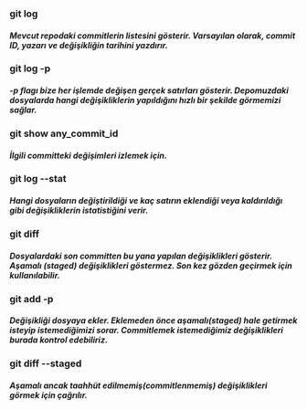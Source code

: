 ### git log   
#### <i>Mevcut repodaki commitlerin listesini gösterir. Varsayılan olarak, commit ID, yazarı ve değişikliğin tarihini yazdırır.</i>   

  
### git log -p  
#### <i> -p flagı bize her işlemde değişen gerçek satırları gösterir. Depomuzdaki dosyalarda hangi değişikliklerin yapıldığını hızlı bir şekilde görmemizi sağlar.</i>  
  
### git show any_commit_id
#### <i>İlgili committeki değişimleri izlemek için.</i>  

### git log --stat  
#### <i>Hangi dosyaların değiştirildiği ve kaç satırın eklendiği veya kaldırıldığı gibi değişikliklerin istatistiğini verir.</i>   

### git diff   
#### <i>Dosyalardaki son committen bu yana yapılan değişiklikleri gösterir. Aşamalı (staged) değişiklikleri göstermez. Son kez gözden geçirmek için kullanılabilir.</i>  

### git add -p
#### <i>Değişikliği dosyaya ekler. Eklemeden önce aşamalı(staged) hale getirmek isteyip istemediğimizi sorar. Commitlemek istemediğimiz değişiklikleri burada kontrol edebiliriz.</i>  

### git diff --staged  
#### <i>Aşamalı ancak taahhüt edilmemiş(commitlenmemiş) değişiklikleri görmek için çağrılır.</i>  
